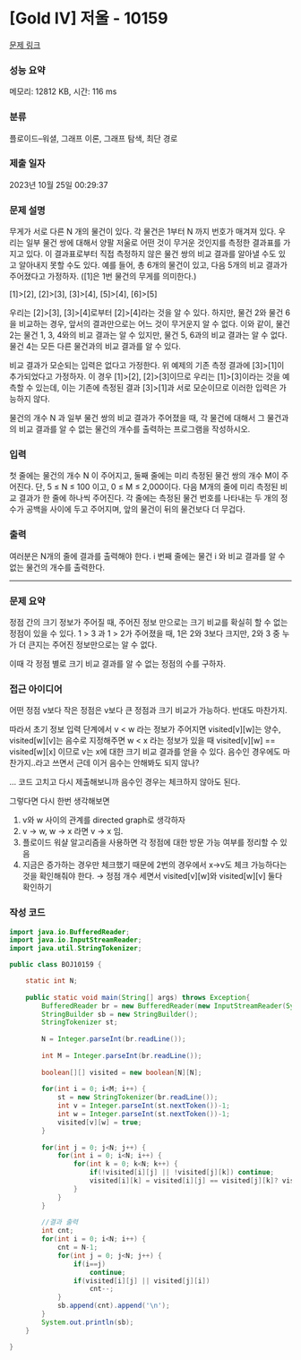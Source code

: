# [Gold IV] 저울 - 10159 

[문제 링크](https://www.acmicpc.net/problem/10159) 

### 성능 요약

메모리: 12812 KB, 시간: 116 ms

### 분류

플로이드–워셜, 그래프 이론, 그래프 탐색, 최단 경로

### 제출 일자

2023년 10월 25일 00:29:37

### 문제 설명

<p>무게가 서로 다른 N 개의 물건이 있다. 각 물건은 1부터 N 까지 번호가 매겨져 있다. 우리는 일부 물건 쌍에 대해서 양팔 저울로 어떤 것이 무거운 것인지를 측정한 결과표를 가지고 있다. 이 결과표로부터 직접 측정하지 않은 물건 쌍의 비교 결과를 알아낼 수도 있고 알아내지 못할 수도 있다. 예를 들어, 총 6개의 물건이 있고, 다음 5개의 비교 결과가 주어졌다고 가정하자. ([1]은 1번 물건의 무게를 의미한다.)</p>

<p>[1]>[2], [2]>[3], [3]>[4], [5]>[4], [6]>[5]</p>

<p>우리는 [2]>[3], [3]>[4]로부터 [2]>[4]라는 것을 알 수 있다. 하지만, 물건 2와 물건 6을 비교하는 경우, 앞서의 결과만으로는 어느 것이 무거운지 알 수 없다. 이와 같이, 물건 2는 물건 1, 3, 4와의 비교 결과는 알 수 있지만, 물건 5, 6과의 비교 결과는 알 수 없다. 물건 4는 모든 다른 물건과의 비교 결과를 알 수 있다. </p>

<p>비교 결과가 모순되는 입력은 없다고 가정한다. 위 예제의 기존 측정 결과에 [3]>[1]이 추가되었다고 가정하자. 이 경우 [1]>[2], [2]>[3]이므로 우리는 [1]>[3]이라는 것을 예측할 수 있는데, 이는 기존에 측정된 결과 [3]>[1]과 서로 모순이므로 이러한 입력은 가능하지 않다. </p>

<p>물건의 개수 N 과 일부 물건 쌍의 비교 결과가 주어졌을 때, 각 물건에 대해서 그 물건과의 비교 결과를 알 수 없는 물건의 개수를 출력하는 프로그램을 작성하시오. </p>

### 입력 

 <p>첫 줄에는 물건의 개수 N 이 주어지고, 둘째 줄에는 미리 측정된 물건 쌍의 개수 M이 주어진다. 단, 5 ≤ N ≤ 100 이고, 0 ≤ M ≤ 2,000이다. 다음 M개의 줄에 미리 측정된 비교 결과가 한 줄에 하나씩 주어진다. 각 줄에는 측정된 물건 번호를 나타내는 두 개의 정수가 공백을 사이에 두고 주어지며, 앞의 물건이 뒤의 물건보다 더 무겁다.</p>

### 출력 

 <p>여러분은 N개의 줄에 결과를 출력해야 한다. i 번째 줄에는 물건 i 와 비교 결과를 알 수 없는 물건의 개수를 출력한다.</p>

---

### 문제 요약

정점 간의 크기 정보가 주어질 때, 주어진 정보 만으로는 크기 비교를 확실히 할 수 없는 정점이 있을 수 있다. 1 > 3 과 1 > 2가 주어졌을 때, 1은 2와 3보다 크지만, 2와 3 중 누가 더 큰지는 주어진 정보만으로는 알 수 없다.

이때 각 정점 별로 크기 비교 결과를 알 수 없는 정점의 수를 구하자.

### 접근 아이디어

어떤 정점 v보다 작은 정점은 v보다 큰 정점과 크기 비교가 가능하다. 반대도 마찬가지.

따라서 초기 정보 입력 단계에서 v < w 라는 정보가 주어지면 visited[v][w]는 양수, visited[w][v]는 음수로 지정해주면 w < x 라는 정보가 있을 때 visited[v][w] == visited[w][x] 이므로 v는 x에 대한 크기 비교 결과를 얻을 수 있다. 음수인 경우에도 마찬가지..라고 쓰면서 근데 이거 음수는 안해봐도 되지 않나?

… 코드 고치고 다시 제출해보니까 음수인 경우는 체크하지 않아도 된다.

그렇다면 다시 한번 생각해보면 

1. v와 w 사이의 관계를 directed graph로 생각하자
2. v → w, w → x 라면 v → x 임.
3. 플로이드 워샬 알고리즘을 사용하면 각 정점에 대한 방문 가능 여부를 정리할 수 있음
4. 지금은 증가하는 경우만 체크했기 때문에 2번의 경우에서 x→v도 체크 가능하다는 것을 확인해줘야 한다. → 정점 개수 세면서 visited[v][w]와 visited[w][v] 둘다 확인하기

### 작성 코드

```java
import java.io.BufferedReader;
import java.io.InputStreamReader;
import java.util.StringTokenizer;

public class BOJ10159 {

	static int N;
	
	public static void main(String[] args) throws Exception{
		BufferedReader br = new BufferedReader(new InputStreamReader(System.in));
		StringBuilder sb = new StringBuilder();
		StringTokenizer st;
		
		N = Integer.parseInt(br.readLine());
		
		int M = Integer.parseInt(br.readLine());
		
		boolean[][] visited = new boolean[N][N];
		
		for(int i = 0; i<M; i++) {
			st = new StringTokenizer(br.readLine());
			int v = Integer.parseInt(st.nextToken())-1;
			int w = Integer.parseInt(st.nextToken())-1;
			visited[v][w] = true;
		}
		
		for(int j = 0; j<N; j++) {
			for(int i = 0; i<N; i++) {
				for(int k = 0; k<N; k++) {
					if(!visited[i][j] || !visited[j][k]) continue;
					visited[i][k] = visited[i][j] == visited[j][k]? visited[i][j]:visited[i][k];
				}
			}
		}
		
		//결과 출력
		int cnt;
		for(int i = 0; i<N; i++) {
			cnt = N-1;
			for(int j = 0; j<N; j++) {
				if(i==j)
					continue;
				if(visited[i][j] || visited[j][i])
					cnt--;
			}
			sb.append(cnt).append('\n');
		}
		System.out.println(sb);
	}

}
```
